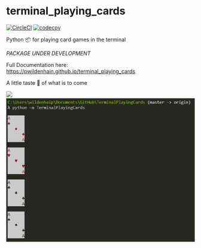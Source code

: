 # terminal_playing_cards

[![CircleCI](https://circleci.com/gh/pwildenhain/terminal_playing_cards.svg?style=shield)](https://circleci.com/gh/pwildenhain/terminal_playing_cards)
[![codecov](https://codecov.io/gh/pwildenhain/terminal_playing_cards/branch/master/graph/badge.svg)](https://codecov.io/gh/pwildenhain/terminal_playing_cards)

Python 📦 for playing card games in the terminal

_PACKAGE UNDER DEVELOPMENT_

Full Documentation here: https://pwildenhain.github.io/terminal_playing_cards

A little taste 🍰 of what is to come

![](_static/screenshot.png)
![](docs/source/_static/screenshot.png)
